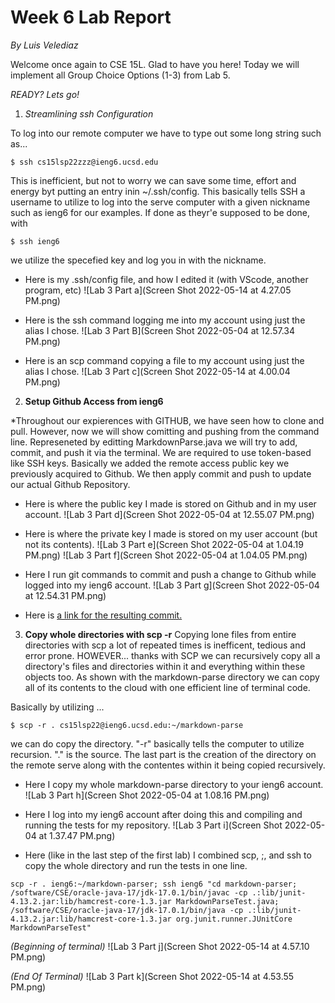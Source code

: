 # Week 6 Lab Report
*By Luis Velediaz*

Welcome once again to CSE 15L. Glad to have you here! Today we will implement all Group Choice Options (1-3) from Lab 5. 

*READY? Lets go!*


1) *Streamlining ssh Configuration*


To log into our remote computer we have to type out some long string such as...
```
$ ssh cs15lsp22zzz@ieng6.ucsd.edu
```

This is inefficient, but not to worry we can save some time, effort and energy byt putting an entry inin ~/.ssh/config. This basically tells SSH a username to utilize to log into the serve computer with a given nickname such as ieng6 for our examples. If done as theyr'e supposed to be done, with 
```
$ ssh ieng6
```
we utilize the specefied key and log you in with the nickname.


- Here is my .ssh/config file, and how I edited it (with VScode, another program, etc)
 ![Lab 3 Part a](Screen Shot 2022-05-14 at 4.27.05 PM.png)

- Here is the ssh command logging me into my account using just the alias I chose.
![Lab 3 Part B](Screen Shot 2022-05-04 at 12.57.34 PM.png)

- Here is an scp command copying a file to my account using just the alias I chose.
![Lab 3 Part c](Screen Shot 2022-05-14 at 4.00.04 PM.png)



2) **Setup Github Access from ieng6**


*Throughout our expierences with GITHUB, we have seen how to clone and pull. However, now we will show comitting and pushing from the command line. Represeneted by editting MarkdownParse.java we will try to add, commit, and push it via the terminal. We are required to use token-based like SSH keys. Basically we added the remote access public key we previously acquired to Github. We then apply commit and push to update our actual Github Repository.


- Here is where the public key I made is stored on Github and in my user account.
![Lab 3 Part d](Screen Shot 2022-05-04 at 12.55.07 PM.png)

- Here is where the private key I made is stored on my user account (but not its contents).
![Lab 3 Part e](Screen Shot 2022-05-04 at 1.04.19 PM.png)
![Lab 3 Part f](Screen Shot 2022-05-04 at 1.04.05 PM.png)

- Here I run git commands to commit and push a change to Github while logged into my ieng6 account.
![Lab 3 Part g](Screen Shot 2022-05-04 at 12.54.31 PM.png)

- Here is [a link for the resulting commit.](https://github.com/luisvelediaz/markdown-parser/commit/a6c959fc5b6df664ef9d421d1c54c0f1ad7f29b8)



3) **Copy whole directories with scp -r**
Copying lone files from entire directories with scp a lot of repeated times is inefficent, tedious and error prone. HOWEVER... thanks with SCP we can recursively copy all a directory's files and directories within it and everything within these objects too. As shown with the markdown-parse directory we can copy all of its contents to the cloud with one efficient line of terminal code. 

Basically by utilizing ...

```
$ scp -r . cs15lsp22@ieng6.ucsd.edu:~/markdown-parse
```
we can do copy the directory. "-r" basically tells the computer to utilize recursion. "." is the source. The last part is the creation of the directory on the remote serve along with the contentes within it being copied recursively. 


- Here I copy my whole markdown-parse directory to your ieng6 account.
![Lab 3 Part h](Screen Shot 2022-05-04 at 1.08.16 PM.png)

- Here I log into my ieng6 account after doing this and compiling and running the tests for my repository.
![Lab 3 Part i](Screen Shot 2022-05-04 at 1.37.47 PM.png)

- Here (like in the last step of the first lab) I combined scp, ;, and ssh to copy the whole directory and run the tests in one line.

```
scp -r . ieng6:~/markdown-parser; ssh ieng6 "cd markdown-parser; /software/CSE/oracle-java-17/jdk-17.0.1/bin/javac -cp .:lib/junit-4.13.2.jar:lib/hamcrest-core-1.3.jar MarkdownParseTest.java; /software/CSE/oracle-java-17/jdk-17.0.1/bin/java -cp .:lib/junit-4.13.2.jar:lib/hamcrest-core-1.3.jar org.junit.runner.JUnitCore MarkdownParseTest"
```

*(Beginning of terminal)*
![Lab 3 Part j](Screen Shot 2022-05-14 at 4.57.10 PM.png)


*(End Of Terminal)*
![Lab 3 Part k](Screen Shot 2022-05-14 at 4.53.55 PM.png)

